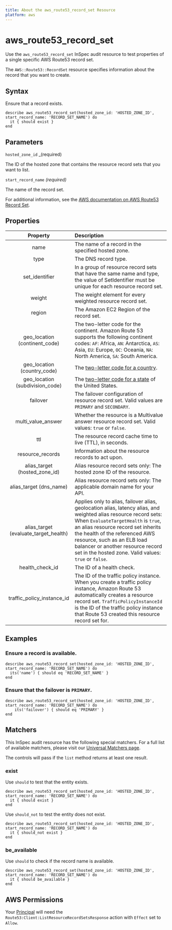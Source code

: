 ```yaml
---
title: About the aws_route53_record_set Resource
platform: aws
---
```


# aws\_route53\_record\_set

Use the `aws_route53_record_set` InSpec audit resource to test properties of a single specific AWS Route53 record set.

The `AWS::Route53::RecordSet` resource specifies information about the record that you want to create.

## Syntax

Ensure that a record exists.

    describe aws_route53_record_set(hosted_zone_id: 'HOSTED_ZONE_ID', start_record_name: 'RECORD_SET_NAME') do
      it { should exist }
    end

## Parameters

`hosted_zone_id` _(required)

The ID of the hosted zone that contains the resource record sets that you want to list.

`start_record_name` _(required)_

The name of the record set.

For additional information, see the [AWS documentation on AWS Route53 Record Set](https://docs.aws.amazon.com/AWSCloudFormation/latest/UserGuide/aws-properties-route53-recordset.html).

## Properties

| Property | Description |
| :---: | :--- |
| name | The name of a record in the specified hosted zone. |
| type | The DNS record type.  |
| set_identifier | In a group of resource record sets that have the same name and type, the value of SetIdentifier must be unique for each resource record set. |
| weight | The weight element for every weighted resource record set. |
| region | The Amazon EC2 Region of the record set. |
| geo_location (continent_code) | The two-letter code for the continent. Amazon Route 53 supports the following continent codes: `AF`: Africa, `AN`: Antarctica, `AS`: Asia, `EU`: Europe, `OC`: Oceania, `NA`: North America, `SA`: South America. |
| geo_location (country_code) | The [two-letter code for a country](https://en.wikipedia.org/wiki/ISO_3166-1_alpha-2). |
| geo_location (subdivision_code) | The [two-letter code for a state](https://pe.usps.com/text/pub28/28apb.htm) of the United States. |
| failover | The failover configuration of resource record set. Valid values are `PRIMARY` and `SECONDARY`. |
| multi_value_answer | Whether the resource is a Multivalue answer resource record set. Valid values: `true` or `false`. |
| ttl | The resource record cache time to live (TTL), in seconds. |
| resource_records | Information about the resource records to act upon. |
| alias_target (hosted_zone_id) | Alias resource record sets only: The hosted zone ID of the resource. |
| alias_target (dns_name) | Alias resource record sets only: The applicable domain name for your API. |
| alias_target (evaluate_target_health) | Applies only to alias, failover alias, geolocation alias, latency alias, and weighted alias resource record sets: When `EvaluateTargetHealth` is `true`, an alias resource record set inherits the health of the referenced AWS resource, such as an ELB load balancer or another resource record set in the hosted zone. Valid values: `true` or `false`. |
| health_check_id | The ID of a health check. |
| traffic_policy_instance_id | The ID of the traffic policy instance. When you create a traffic policy instance, Amazon Route 53 automatically creates a resource record set. `TrafficPolicyInstanceId` is the ID of the traffic policy instance that Route 53 created this resource record set for. |

## Examples

### Ensure a record is available.

    describe aws_route53_record_set(hosted_zone_id: 'HOSTED_ZONE_ID', start_record_name: 'RECORD_SET_NAME') do
      its('name') { should eq 'RECORD_SET_NAME' }
    end

### Ensure that the failover is `PRIMARY`.

    describe aws_route53_record_set(hosted_zone_id: 'HOSTED_ZONE_ID', start_record_name: 'RECORD_SET_NAME') do
        its('failover') { should eq 'PRIMARY' }
    end

## Matchers

This InSpec audit resource has the following special matchers. For a full list of available matchers, please visit our [Universal Matchers page](https://www.inspec.io/docs/reference/matchers/).

The controls will pass if the `list` method returns at least one result.

### exist

Use `should` to test that the entity exists.

    describe aws_route53_record_set(hosted_zone_id: 'HOSTED_ZONE_ID', start_record_name: 'RECORD_SET_NAME') do
      it { should exist }
    end

Use `should_not` to test the entity does not exist.

    describe aws_route53_record_set(hosted_zone_id: 'HOSTED_ZONE_ID', start_record_name: 'RECORD_SET_NAME') do
      it { should_not exist }
    end

### be_available

Use `should` to check if the record name is available.

    describe aws_route53_record_set(hosted_zone_id: 'HOSTED_ZONE_ID', start_record_name: 'RECORD_SET_NAME') do
      it { should be_available }
    end

## AWS Permissions

Your [Principal](https://docs.aws.amazon.com/IAM/latest/UserGuide/intro-structure.html#intro-structure-principal) will need the `Route53:Client:ListResourceRecordSetsResponse` action with `Effect` set to `Allow`.
